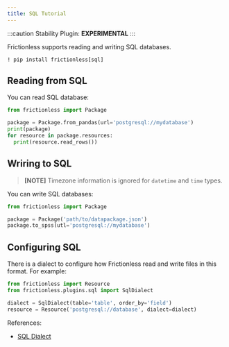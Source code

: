 ```yaml
---
title: SQL Tutorial
---
```


:::caution Stability
Plugin: **EXPERIMENTAL**
:::

Frictionless supports reading and writing SQL databases.

```shell
! pip install frictionless[sql]
```


## Reading from SQL

You can read SQL database:

```python
from frictionless import Package

package = Package.from_pandas(url='postgresql://mydatabase')
print(package)
for resource in package.resources:
  print(resource.read_rows())
```


## Wriring to SQL

> **[NOTE]** Timezone information is ignored for `datetime` and `time` types.

You can write SQL databases:

```python
from frictionless import Package

package = Package('path/to/datapackage.json')
package.to_spss(utl='postgresql://mydatabase')
```


## Configuring SQL

There is a dialect to configure how Frictionless read and write files in this format. For example:

```python
from frictionless import Resource
from frictionless.plugins.sql import SqlDialect

dialect = SqlDialect(table='table', order_by='field')
resource = Resource('postgresql://database', dialect=dialect)
```


References:
- [SQL Dialect](https://frictionlessdata.io/tooling/python/dialects-reference/#sql)
